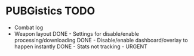 # PUBGistics TODO
- Combat log
- Weapon layout
DONE - Settings for disable/enable processing/downloading
DONE - Disable/enable dashboard/overlay to happen instantly
DONE - Stats not tracking - URGENT